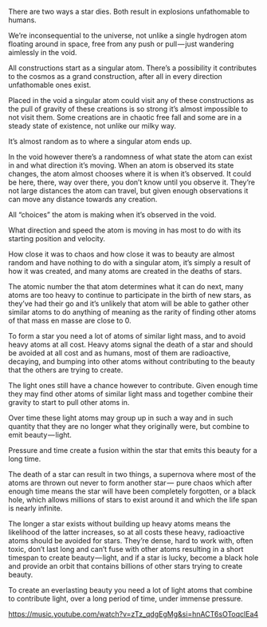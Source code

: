 
There are two ways a star dies. Both result in explosions unfathomable to humans.

We’re inconsequential to the universe, not unlike a single hydrogen atom floating around in space, free from any push or pull — just wandering aimlessly in the void.

All constructions start as a singular atom. There’s a possibility it contributes to the cosmos as a grand construction, after all in every direction unfathomable ones exist.

Placed in the void a singular atom could visit any of these constructions as the pull of gravity of these creations is so strong it’s almost impossible to not visit them. Some creations are in chaotic free fall and some are in a steady state of existence, not unlike our milky way.

It’s almost random as to where a singular atom ends up.

In the void however there’s a randomness of what state the atom can exist in and what direction it’s moving. When an atom is observed its state changes, the atom almost chooses where it is when it’s observed. It could be here, there, way over there, you don’t know until you observe it. They’re not large distances the atom can travel, but given enough observations it can move any distance towards any creation.

All “choices” the atom is making when it’s observed in the void.

What direction and speed the atom is moving in has most to do with its starting position and velocity.

How close it was to chaos and how close it was to beauty are almost random and have nothing to do with a singular atom, it’s simply a result of how it was created, and many atoms are created in the deaths of stars.

The atomic number the that atom determines what it can do next, many atoms are too heavy to continue to participate in the birth of new stars, as they’ve had their go and it’s unlikely that atom will be able to gather other similar atoms to do anything of meaning as the rarity of finding other atoms of that mass en masse are close to 0.

To form a star you need a lot of atoms of similar light mass, and to avoid heavy atoms at all cost. Heavy atoms signal the death of a star and should be avoided at all cost and as humans, most of them are radioactive, decaying, and bumping into other atoms without contributing to the beauty that the others are trying to create.

The light ones still have a chance however to contribute. Given enough time they may find other atoms of similar light mass and together combine their gravity to start to pull other atoms in.

Over time these light atoms may group up in such a way and in such quantity that they are no longer what they originally were, but combine to emit beauty — light.

Pressure and time create a fusion within the star that emits this beauty for a long time.

The death of a star can result in two things, a supernova where most of the atoms are thrown out never to form another star —  pure chaos which after enough time means the star will have been completely forgotten, or a black hole, which allows millions of stars to exist around it and which the life span is nearly infinite.

The longer a star exists without building up heavy atoms means the likelihood of the latter increases, so at all costs these heavy, radioactive atoms should be avoided for stars. They’re dense, hard to work with, often toxic, don’t last long and can’t fuse with other atoms resulting in a short timespan to create beauty — light, and if a star is lucky, become a black hole and provide an orbit that contains billions of other stars trying to create beauty.

To create an everlasting beauty you need a lot of light atoms that combine to contribute light, over a long period of time, under immense pressure.

https://music.youtube.com/watch?v=zTz_qdgEgMg&si=hnACT6sOToqclEa4
